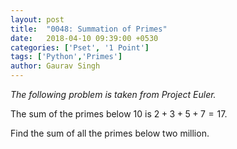 ```yaml
---
layout: post
title:  "0048: Summation of Primes"
date:   2018-04-10 09:39:00 +0530
categories: ['Pset', '1 Point']
tags: ['Python','Primes']
author: Gaurav Singh
---
```

_The following problem is taken from Project Euler._

The sum of the primes below $10$ is $2 + 3 + 5 + 7 = 17$.

<span title="'Can you do addition?' the White Queen asked. 'What's one and one and one and one and one and one and one and one and one and one?' 'I don't know,' said Alice. 'I lost count'. - Lewis Caroll, Through the Looking Glass.">Find the sum of all the primes below two million.</span>
